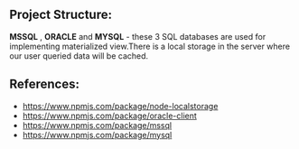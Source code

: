## Project Structure:
**MSSQL** , **ORACLE**  and **MYSQL** - these 3 SQL databases are used for implementing materialized view.There is a local storage in the server where our user queried data will be cached.

## References:
- https://www.npmjs.com/package/node-localstorage
- https://www.npmjs.com/package/oracle-client
- https://www.npmjs.com/package/mssql
- https://www.npmjs.com/package/mysql
